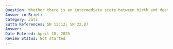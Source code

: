 ```yaml
---
Question: Whether there is an intermediate state between birth and death?
Answer in Brief: -
Category: Jāti
Sutta References: SN 12:12; SN 22.87
Answer: -
Date Entered: April 10, 2025
Review Status: Not started
---
```

